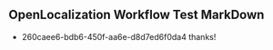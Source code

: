 ## OpenLocalization Workflow Test MarkDown
* 260caee6-bdb6-450f-aa6e-d8d7ed6f0da4 thanks!

<!--HONumber=Aug16_HO1-->


